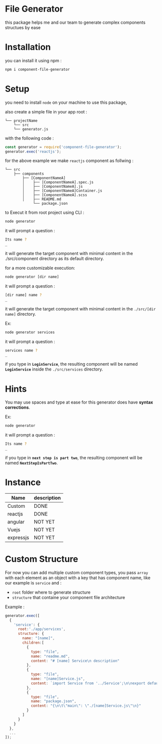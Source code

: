 # File Generator

this package helps me and our team to generate complex components structues by ease

# Installation

you can install it using npm :
```bash
npm i component-file-generator
```

# Setup

you need to install `node` on your machine to use this package,

also create a simple file in your app root :
```
└── projectName
    └── src
    └── generator.js
```

with the following code : 
```javascript
const generator = require('component-file-generator');
generator.exec('reactjs');
```

for the above example we make `reactjs` component as follwing :

```
└── src
    ├── components
        ├── [ComponentNameA]
        │    ├── [ComponentNameA].spec.js
        │    ├── [ComponentNameA].js
        │    ├── [ComponentNameA]Container.js
        │    ├── [ComponentNameA].scss
        │    ├── README.md
             └── package.json
```

to Execut it from root project using CLI :

```bash
node generator
```
it will prompt a question :
```bash
Its name ?
_
```
it will generate the target component with minimal content in the ./src/component directory as its default directory.

for a more customizable execution:

```bash
node generator [dir name]
```
it will prompt a question :
```bash
[dir name] name ?
_
```
it will generate the target component with minimal content in the `./src/[dir name]` directory.

Ex:
```bash
node generator services
```
it will prompt a question :
```bash
services name ?
_
```
if you type in **`LoginService`**, the resulting component will be named **`LoginService`** inside the `./src/services` directory.


# Hints

You may use spaces and type at ease for this generator does have **syntax corrections**.

Ex:
```bash
node generator
```
it will prompt a question :
```bash
Its name ?
_
```
if you type in **`next step is part two`**, the resulting component will be named **`NextStepIsPartTwo`**.

# Instance

|  Name       |   description |
|  ----       |   ----        |
|  Custom     |   DONE        |
|  reactjs    |   DONE        |
|  angular    |   NOT YET     |
|  Vuejs      |   NOT YET     |
|  expressjs  |   NOT YET     |

# Custom Structure

For now you can add multiple custom component types, you pass `array` with each element as an object with a key that has component name, like our example is `service` and :
- `root` folder where to generate structure
- `structure` that containe your component file architecture

Example :
```javascript
generator.exec([
  {
    'service': {
      root:'./app/services',
      structure: {
        name: "[name]",
        children:[
          {
            type: "file",
            name: "readme.md",
            content: "# [name] Service\n description"
          },
          {
            type: "file",
            name: "[name]Service.js",
            content: `import Service from '../Service';\n\nexport default class [name] {\n\t// instruction\n\t}\n}\n`
          },
          {
            type: "file",
            name: "package.json",
            content: "{\n\t\"main\": \"./[name]Service.js\"\n}"
          }
        ]
      }
    }
  },
  ...
]);
```
